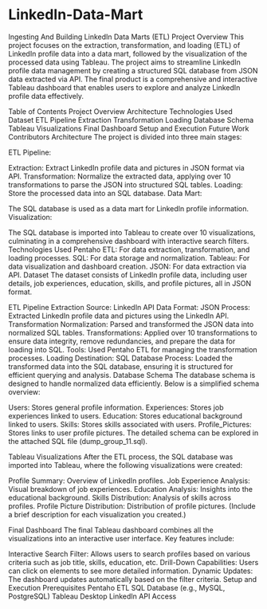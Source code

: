 # LinkedIn-Data-Mart
Ingesting And Building LinkedIn Data Marts (ETL)
Project Overview
This project focuses on the extraction, transformation, and loading (ETL) of LinkedIn profile data into a data mart, followed by the visualization of the processed data using Tableau. The project aims to streamline LinkedIn profile data management by creating a structured SQL database from JSON data extracted via API. The final product is a comprehensive and interactive Tableau dashboard that enables users to explore and analyze LinkedIn profile data effectively.

Table of Contents
Project Overview
Architecture
Technologies Used
Dataset
ETL Pipeline
Extraction
Transformation
Loading
Database Schema
Tableau Visualizations
Final Dashboard
Setup and Execution
Future Work
Contributors
Architecture
The project is divided into three main stages:

ETL Pipeline:

Extraction: Extract LinkedIn profile data and pictures in JSON format via API.
Transformation: Normalize the extracted data, applying over 10 transformations to parse the JSON into structured SQL tables.
Loading: Store the processed data into an SQL database.
Data Mart:

The SQL database is used as a data mart for LinkedIn profile information.
Visualization:

The SQL database is imported into Tableau to create over 10 visualizations, culminating in a comprehensive dashboard with interactive search filters.
Technologies Used
Pentaho ETL: For data extraction, transformation, and loading processes.
SQL: For data storage and normalization.
Tableau: For data visualization and dashboard creation.
JSON: For data extraction via API.
Dataset
The dataset consists of LinkedIn profile data, including user details, job experiences, education, skills, and profile pictures, all in JSON format.

ETL Pipeline
Extraction
Source: LinkedIn API
Data Format: JSON
Process: Extracted LinkedIn profile data and pictures using the LinkedIn API.
Transformation
Normalization: Parsed and transformed the JSON data into normalized SQL tables.
Transformations: Applied over 10 transformations to ensure data integrity, remove redundancies, and prepare the data for loading into SQL.
Tools: Used Pentaho ETL for managing the transformation processes.
Loading
Destination: SQL Database
Process: Loaded the transformed data into the SQL database, ensuring it is structured for efficient querying and analysis.
Database Schema
The database schema is designed to handle normalized data efficiently. Below is a simplified schema overview:

Users: Stores general profile information.
Experiences: Stores job experiences linked to users.
Education: Stores educational background linked to users.
Skills: Stores skills associated with users.
Profile_Pictures: Stores links to user profile pictures.
The detailed schema can be explored in the attached SQL file (dump_group_11.sql).

Tableau Visualizations
After the ETL process, the SQL database was imported into Tableau, where the following visualizations were created:

Profile Summary: Overview of LinkedIn profiles.
Job Experience Analysis: Visual breakdown of job experiences.
Education Analysis: Insights into the educational background.
Skills Distribution: Analysis of skills across profiles.
Profile Picture Distribution: Distribution of profile pictures.
(Include a brief description for each visualization you created.)

Final Dashboard
The final Tableau dashboard combines all the visualizations into an interactive user interface. Key features include:

Interactive Search Filter: Allows users to search profiles based on various criteria such as job title, skills, education, etc.
Drill-Down Capabilities: Users can click on elements to see more detailed information.
Dynamic Updates: The dashboard updates automatically based on the filter criteria.
Setup and Execution
Prerequisites
Pentaho ETL
SQL Database (e.g., MySQL, PostgreSQL)
Tableau Desktop
LinkedIn API Access
